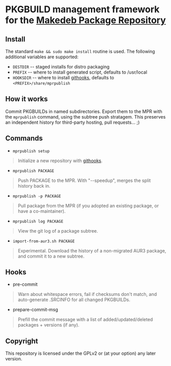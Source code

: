 # PKGBUILD management framework for the [Makedeb Package Repository](https://mpr.hunterwittenborn.com)

## Install
The standard `make && sudo make install` routine is used. The following additional variables are supported:
* `DESTDIR` -- staged installs for distro packaging
* `PREFIX` -- where to install generated script, defaults to /usr/local
* `HOOKSDIR` -- where to install [githooks](#hooks), defaults to `<PREFIX>/share/mprpublish`

## How it works
Commit PKGBUILDs in named subdirectories. Export them to the MPR with the `mprpublish` command, using the subtree push stratagem.
This preserves an independent history for third-party hosting, pull requests... ;)

## Commands
* `mprpublish setup`
> Initialize a new repository with [githooks](#hooks).

* `mprpublish PACKAGE`
> Push PACKAGE to the MPR. With "--speedup", merges the split history back in.

* `mprpublish -p PACKAGE`
> Pull package from the MPR (if you adopted an existing package, or have a co-maintainer).

* `mprpublish log PACKAGE`
> View the git log of a package subtree.

* `import-from-aur3.sh PACKAGE`
> Experimental. Download the history of a non-migrated AUR3 package, and commit it to a new subtree.

## Hooks
* pre-commit
> Warn about whitespace errors, fail if checksums don't match, and auto-generate .SRCINFO for all changed PKGBUILDs.

* prepare-commit-msg
> Prefill the commit message with a list of added/updated/deleted packages + versions (if any).

## Copyright
This repository is licensed under the GPLv2 or (at your option) any later version.
